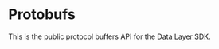 # Protobufs

This is the public protocol buffers API for the [Data Layer SDK](https://github.com/synternet/data-layer-sdk).
